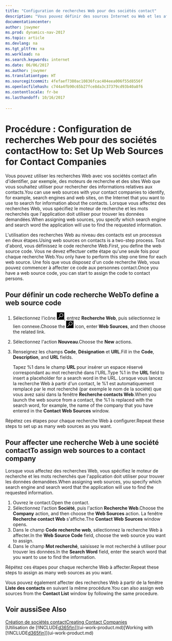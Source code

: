 ```yaml
---
title: "Configuration de recherches Web pour des sociétés contact"
description: "Vous pouvez définir des sources Internet ou Web et les affecter à une société contact pour identifier la manière dont vous souhaitez rechercher des informations sur vos contacts."
documentationcenter: 
author: jswymer
ms.prod: dynamics-nav-2017
ms.topic: article
ms.devlang: na
ms.tgt_pltfrm: na
ms.workload: na
ms.search.keywords: internet
ms.date: 06/06/2017
ms.author: jswymer
ms.translationtype: HT
ms.sourcegitcommit: 4fefaef7380ac10836fcac404eea006f55d8556f
ms.openlocfilehash: c744a4fb90c65b27fce8da3c37379cd93b40a8f6
ms.contentlocale: fr-be
ms.lasthandoff: 10/16/2017

---
```

# <a name="how-to-set-up-web-sources-for-contact-companies"></a><span data-ttu-id="8d1e2-103">Procédure : Configuration de recherches Web pour des sociétés contact</span><span class="sxs-lookup"><span data-stu-id="8d1e2-103">How to: Set Up Web Sources for Contact Companies</span></span>
<span data-ttu-id="8d1e2-104">Vous pouvez utiliser les recherches Web avec vos sociétés contact afin d'identifier, par exemple, des moteurs de recherche et des sites Web que vous souhaitez utiliser pour rechercher des informations relatives aux contacts.</span><span class="sxs-lookup"><span data-stu-id="8d1e2-104">You can use web sources with your contact companies to identify, for example, search engines and web sites, on the Internet that you want to use to search for information about the contacts.</span></span> <span data-ttu-id="8d1e2-105">Lorsque vous affectez des recherches Web, vous spécifiez le moteur de recherche et les mots recherchés que l'application doit utiliser pour trouver les données demandées.</span><span class="sxs-lookup"><span data-stu-id="8d1e2-105">When assigning web sources, you specify which search engine and search word the application will use to find the requested information.</span></span>

<span data-ttu-id="8d1e2-106">L'utilisation des recherches Web au niveau des contacts est un processus en deux étapes.</span><span class="sxs-lookup"><span data-stu-id="8d1e2-106">Using web sources on contacts is a two-step process.</span></span> <span data-ttu-id="8d1e2-107">Tout d'abord, vous définissez le code recherche Web.</span><span class="sxs-lookup"><span data-stu-id="8d1e2-107">First, you define the web source code.</span></span> <span data-ttu-id="8d1e2-108">Vous ne devez effectuer cette étape qu'une seule fois pour chaque recherche Web.</span><span class="sxs-lookup"><span data-stu-id="8d1e2-108">You only have to perform this step one time for each web source.</span></span> <span data-ttu-id="8d1e2-109">Une fois que vous disposez d'un code recherche Web, vous pouvez commencer à affecter ce code aux personnes contact.</span><span class="sxs-lookup"><span data-stu-id="8d1e2-109">Once you have a web source code, you can start to assign the code to contact persons.</span></span>

## <a name="to-define-a-web-source-code"></a><span data-ttu-id="8d1e2-110">Pour définir un code recherche Web</span><span class="sxs-lookup"><span data-stu-id="8d1e2-110">To define a web source code</span></span>
1. <span data-ttu-id="8d1e2-111">Sélectionnez l'icône ![Page ou état pour la recherche](media/ui-search/search_small.png "Page ou état pour la recherche"), entrez **Recherche Web**, puis sélectionnez le lien connexe.</span><span class="sxs-lookup"><span data-stu-id="8d1e2-111">Choose the ![Search for Page or Report](media/ui-search/search_small.png "Search for Page or Report icon") icon, enter **Web Sources**, and then choose the related link.</span></span>
2. <span data-ttu-id="8d1e2-112">Sélectionnez l'action **Nouveau**.</span><span class="sxs-lookup"><span data-stu-id="8d1e2-112">Choose the **New** actions.</span></span>
3. <span data-ttu-id="8d1e2-113">Renseignez les champs **Code**, **Désignation** et **URL**.</span><span class="sxs-lookup"><span data-stu-id="8d1e2-113">Fill in the **Code**, **Description**, and **URL** fields.</span></span>

    <span data-ttu-id="8d1e2-114">Tapez %1 dans le champ **URL** pour insérer un espace réservé correspondant au mot recherché dans l'URL.</span><span class="sxs-lookup"><span data-stu-id="8d1e2-114">Type %1 in the **URL** field to insert a placeholder for a search word in the URL.</span></span> <span data-ttu-id="8d1e2-115">Lorsque vous lancez la recherche Web à partir d'un contact, le %1 est automatiquement remplacé par le mot recherché (par exemple le nom de la société) que vous avez saisi dans la fenêtre **Recherche contacts Web**.</span><span class="sxs-lookup"><span data-stu-id="8d1e2-115">When you launch the web source from a contact, the %1 is replaced with the search word, for example, the name of the company that you have entered in the **Contact Web Sources** window.</span></span>

<span data-ttu-id="8d1e2-116">Répétez ces étapes pour chaque recherche Web à configurer.</span><span class="sxs-lookup"><span data-stu-id="8d1e2-116">Repeat these steps to set up as many web sources as you want.</span></span>

## <a name="to-assign-web-sources-to-a-contact-company"></a><span data-ttu-id="8d1e2-117">Pour affecter une recherche Web à une société contact</span><span class="sxs-lookup"><span data-stu-id="8d1e2-117">To assign web sources to a contact company</span></span>
<span data-ttu-id="8d1e2-118">Lorsque vous affectez des recherches Web, vous spécifiez le moteur de recherche et les mots recherchés que l'application doit utiliser pour trouver les données demandées.</span><span class="sxs-lookup"><span data-stu-id="8d1e2-118">When assigning web sources, you specify which search engine and search word that the application will use to find the requested information.</span></span>

1. <span data-ttu-id="8d1e2-119">Ouvrez le contact.</span><span class="sxs-lookup"><span data-stu-id="8d1e2-119">Open the contact.</span></span>
2. <span data-ttu-id="8d1e2-120">Sélectionnez l'action **Société**, puis l'action **Recherche Web**.</span><span class="sxs-lookup"><span data-stu-id="8d1e2-120">Choose the **Company** action, and then choose the **Web Sources** action.</span></span> <span data-ttu-id="8d1e2-121">La fenêtre **Recherche contact Web** s'affiche.</span><span class="sxs-lookup"><span data-stu-id="8d1e2-121">The **Contact Web Sources** window opens.</span></span>
3. <span data-ttu-id="8d1e2-122">Dans le champ **Code recherche web**, sélectionnez la recherche Web à affecter.</span><span class="sxs-lookup"><span data-stu-id="8d1e2-122">In the **Web Source Code** field, choose the web source you want to assign.</span></span>
4. <span data-ttu-id="8d1e2-123">Dans le champ **Mot recherché**, saisissez le mot recherché à utiliser pour trouver les données.</span><span class="sxs-lookup"><span data-stu-id="8d1e2-123">In the **Search Word** field, enter the search word that you want to use to find the information.</span></span>

<span data-ttu-id="8d1e2-124">Répétez ces étapes pour chaque recherche Web à affecter.</span><span class="sxs-lookup"><span data-stu-id="8d1e2-124">Repeat these steps to assign as many web sources as you want.</span></span>

<span data-ttu-id="8d1e2-125">Vous pouvez également affecter des recherches Web à partir de la fenêtre **Liste des contacts** en suivant la même procédure.</span><span class="sxs-lookup"><span data-stu-id="8d1e2-125">You can also assign web sources from the **Contact List** window by following the same procedure.</span></span>

## <a name="see-also"></a><span data-ttu-id="8d1e2-126">Voir aussi</span><span class="sxs-lookup"><span data-stu-id="8d1e2-126">See Also</span></span>
[<span data-ttu-id="8d1e2-127">Création de sociétés contact</span><span class="sxs-lookup"><span data-stu-id="8d1e2-127">Creating Contact Companies</span></span>](marketing-create-contact-companies.md)  
<span data-ttu-id="8d1e2-128">[Utilisation de [!INCLUDE[d365fin](includes/d365fin_md.md)]](ui-work-product.md)</span><span class="sxs-lookup"><span data-stu-id="8d1e2-128">[Working with [!INCLUDE[d365fin](includes/d365fin_md.md)]](ui-work-product.md)</span></span>

